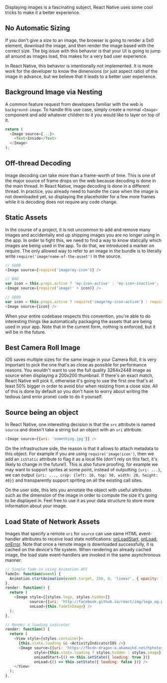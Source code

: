 Displaying images is a fascinating subject, React Native uses some cool tricks to make it a better experience.

## No Automatic Sizing

If you don't give a size to an image, the browser is going to render a 0x0 element, download the image, and then render the image based with the correct size. The big issue with this behavior is that your UI is going to jump all around as images load, this makes for a very bad user experience.

In React Native, this behavior is intentionally not implemented. It is more work for the developer to know the dimensions (or just aspect ratio) of the image in advance, but we believe that it leads to a better user experience.

## Background Image via Nesting

A common feature request from developers familiar with the web is `background-image`. To handle this use case, simply create a normal `<Image>` component and add whatever children to it you would like to layer on top of it.

```javascript
return (
  <Image source={...}>
    <Text>Inside</Text>
  </Image>
);
```

## Off-thread Decoding

Image decoding can take more than a frame-worth of time. This is one of the major source of frame drops on the web because decoding is done in the main thread. In React Native, image decoding is done in a different thread. In practice, you already need to handle the case when the image is not downloaded yet, so displaying the placeholder for a few more frames while it is decoding does not require any code change.

## Static Assets

In the course of a project, it is not uncommon to add and remove many images and accidentally end up shipping images you are no longer using in the app. In order to fight this, we need to find a way to know statically which images are being used in the app. To do that, we introduced a marker on require. The only allowed way to refer to an image in the bundle is to literally write `require('image!name-of-the-asset')` in the source.

```javascript
// GOOD
<Image source={require('image!my-icon')} />

// BAD
var icon = this.props.active ? 'my-icon-active' : 'my-icon-inactive';
<Image source={require('image!' + icon)} />

// GOOD
var icon = this.props.active ? require('image!my-icon-active') : require('image!my-icon-inactive');
<Image source={icon} />
```

When your entire codebase respects this convention, you're able to do interesting things like automatically packaging the assets that are being used in your app. Note that in the current form, nothing is enforced, but it will be in the future.

## Best Camera Roll Image

iOS saves multiple sizes for the same image in your Camera Roll, it is very important to pick the one that's as close as possible for performance reasons. You wouldn't want to use the full quality 3264x2448 image as source when displaying a 200x200 thumbnail. If there's an exact match, React Native will pick it, otherwise it's going to use the first one that's at least 50% bigger in order to avoid blur when resizing from a close size. All of this is done by default so you don't have to worry about writing the tedious (and error prone) code to do it yourself.

## Source being an object

In React Native, one interesting decision is that the `src` attribute is named `source` and doesn't take a string but an object with an `uri` attribute.

```javascript
<Image source={{uri: 'something.jpg'}} />
```

On the infrastructure side, the reason is that it allows to attach metadata to this object. For example if you are using `require('image!icon')`, then we add an `isStatic` attribute to flag it as a local file (don't rely on this fact, it's likely to change in the future!). This is also future proofing, for example we may want to support sprites at some point, instead of outputting `{uri: ...}`, we can output `{uri: ..., crop: {left: 10, top: 50, width: 20, height: 40}}` and transparently support spriting on all the existing call sites.

On the user side, this lets you annotate the object with useful attributes such as the dimension of the image in order to compute the size it's going to be displayed in. Feel free to use it as your data structure to store more information about your image.

## Load State of Network Assets

Images that specify a remote `uri` for `source` can use same HTML event-handler attributes to receive load state notifications: [onLoadStart](http://www.w3schools.com/jsref/event_onloadstart.asp), [onLoad](http://www.w3schools.com/jsref/event_onload.asp), [onError](http://www.w3schools.com/jsref/event_onerror.asp). Note that once a remote image is downloaded successfully, it is cached on the device's file system. When rendering an already cached image, the load state event-handlers are invoked in the same asynchronous manner.

```javascript
// Simple fade-in using Animation API
fadeIn: function(event) {
  Animation.startAnimation(event.target, 250, 0, 'linear', { opacity: 1 });
},
render: function() {
  return (
    <Image style={[styles.logo, styles.hidden]}
           source={{uri: 'http://facebook.github.io/react/img/logo_og.png'}}
           onLoad={this.fadeInImage} />
  );
},
```

```javascript
// Render a loading indicator
render: function() {
  return (
    <View style={styles.container}>
      {this.state.loading && <ActivityIndicatorIOS />}
      <Image source={{uri: 'https://fbcdn-dragon-a.akamaihd.net/hphotos-ak-xpa1/t39.2365-6/11057099_886670958021382_1730701085_n.png'}}
             style={this.state.loading ? styles.hidden : styles.image}
             onLoadStart={() => this.setState({ loading: true })}
             onLoad={() => this.setState({ loading: false })} />
    </View>
  );
},
```
